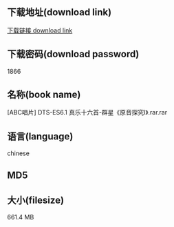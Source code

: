 ## 下载地址(download link)
[下载链接 download link](https://voluble-croquembouche-d321dc.netlify.app/?s=%5BABC%E5%94%B1%E7%89%87%5D+DTS-ES6.1+%E7%9C%9F%E4%B9%90%E5%8D%81%E5%85%AD%E9%A6%96-%E7%BE%A4%E6%98%9F%E3%80%8A%E5%8E%9F%E9%9F%B3%E6%8E%A2%E7%A9%B6%E2%85%A0%E3%80%8B.rar)

## 下载密码(download password)
1866

## 名称(book name)
[ABC唱片] DTS-ES6.1 真乐十六首-群星《原音探究Ⅰ》.rar.rar

## 语言(language)
chinese

## MD5


## 大小(filesize)
661.4 MB
